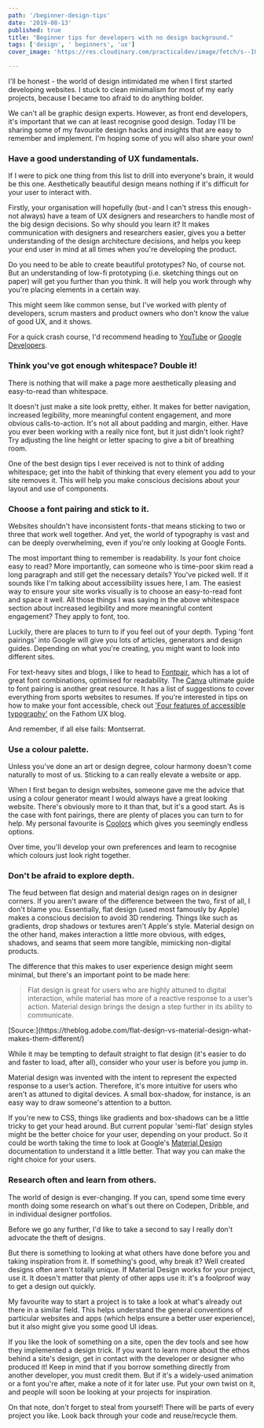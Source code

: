 ```yaml
---
path: '/beginner-design-tips'
date: '2019-08-13'
published: true
title: "Beginner tips for developers with no design background."
tags: ['design', ' beginners', 'ux']
cover_image: 'https://res.cloudinary.com/practicaldev/image/fetch/s--IGVXS6op--/c_imagga_scale,f_auto,fl_progressive,h_420,q_auto,w_1000/https://thepracticaldev.s3.amazonaws.com/i/2tw50nofxquy9v6cru9l.jpeg'

---
```




I'll be honest - the world of design intimidated me when I first started developing websites. I stuck to clean minimalism for most of my early projects, because I became too afraid to do anything bolder. 

We can't all be graphic design experts. However, as front end developers,  it's important that we can at least recognise good design. Today I'll be sharing some of my favourite design hacks and insights that are easy to remember and implement. I'm hoping some of you will also share your own!

### Have a good understanding of UX fundamentals.

If I were to pick one thing from this list to drill into everyone's brain, it would be this one. Aesthetically beautiful design means nothing if it's difficult for your user to interact with.

Firstly, your organisation will hopefully (but - and I can't stress this enough - not always) have a team of UX designers and researchers to handle most of the big design decisions. So why should you learn it?
It makes communication with designers and researchers easier, gives you a better understanding of the design architecture decisions, and helps you keep your end user in mind at all times when you're developing the product.

Do you need to be able to create beautiful prototypes? No, of course not. But an understanding of low-fi prototyping (i.e. sketching things out on paper) will get you further than you think. It will help you work through why you're placing elements in a certain way.

This might seem like common sense, but I've worked with plenty of developers, scrum masters and product owners who don't know the value of good UX, and it shows.

For a quick crash course, I'd recommend heading to [YouTube](https://www.youtube.com/watch?v=_lyzy-vChh4) or [Google Developers](https://developers.google.com/web/fundamentals/design-and-ux/ux-basics/).

### Think you've got enough whitespace? Double it!


There is nothing that will make a page more aesthetically pleasing and easy-to-read than whitespace.

It doesn't just make a site look pretty, either. It makes for better navigation, increased legibility, more meaningful content engagement, and more obvious calls-to-action. It's not all about padding and margin, either. Have you ever been working with a really nice font, but it just didn't look right? Try adjusting the line height or letter spacing to give a bit of breathing room. 

One of the best design tips I ever received is not to think of adding whitespace; get into the habit of thinking that every element you add to your site removes it. This will help you make conscious decisions about your layout and use of components.


### Choose a font pairing and stick to it.

Websites shouldn't have inconsistent fonts - that means sticking to two or three that work well together. And yet, the world of typography is vast and can be deeply overwhelming, even if you're only looking at Google Fonts.

The most important thing to remember is readability. Is your font choice easy to read? More importantly, can someone who is time-poor skim read a long paragraph and still get the necessary details? You've picked well.
If it sounds like I'm talking about accessibility issues here, I am. The easiest way to ensure your site works visually is to choose an easy-to-read font and space it well. All those things I was saying in the above whitespace section about increased legibility and more meaningful content engagement? They apply to font, too.

Luckily, there are places to turn to if you feel out of your depth. Typing 'font pairings' into Google will give you lots of articles, generators and design guides. Depending on what you're creating, you might want to look into different sites.

For text-heavy sites and blogs, I like to head to [Fontpair](https://fontpair.co/), which has a lot of great font combinations, optimised for readability. The [Canva](https://www.canva.com/learn/the-ultimate-guide-to-font-pairing/) ultimate guide to font pairing is another great resource. It has a list of suggestions to cover everything from sports websites to resumes. If you're interested in tips on how to make your font accessible, check out ['Four features of accessible typography'](https://www.fathom.pro/blog/2019/05/four-features-of-accessible-typography/) on the Fathom UX blog.

And remember, if all else fails: Montserrat. 

### Use a colour palette.

Unless you've done an art or design degree, colour harmony doesn't come naturally to most of us. Sticking to a can really elevate a website or app.

When I first began to design websites, someone gave me the advice that using a colour generator meant I would always have a great looking website. There's obviously more to it than that, but it's a good start. As is the case with font pairings, there are plenty of places you can turn to for help. My personal favourite is [Coolors](https://coolors.co) which gives you seemingly endless options.

Over time, you'll develop your own preferences and learn to recognise which colours just look right together.

### Don't be afraid to explore depth.

The feud between flat design and material design rages on in designer corners. If you aren't aware of the difference between the two, first of all, I don't blame you. Essentially, flat design (used most famously by Apple) makes a conscious decision to avoid 3D rendering. Things like such as gradients, drop shadows or textures aren't Apple's style. Material design on the other hand, makes interaction a little more obvious, with edges, shadows, and seams that seem more tangible, mimicking non-digital products. 

The difference that this makes to user experience design might seem minimal, but there's an important point to be made here: 

<blockquote>Flat design is great for users who are highly attuned to digital interaction, while material has more of a reactive response to a user’s action. Material design brings the design a step further in its ability to communicate. </blockquote>[Source:](https://theblog.adobe.com/flat-design-vs-material-design-what-makes-them-different/)

While it may be tempting to default straight to flat design (it's easier to do and faster to load, after all), consider who your user is before you jump in.

Material design was invented with the intent to represent the expected response to a user’s action. Therefore, it's more intuitive for users who aren't as attuned to digital devices. A small box-shadow, for instance, is an easy way to draw someone's attention to a button. 

If you're new to CSS, things like gradients and box-shadows can be a little tricky to get your head around. But current popular 'semi-flat' design styles might be the better choice for your user, depending on your product. So it could be worth taking the time to look at Google's [Material Design](https://material.io/) documentation to understand it a little better. That way you can make the right choice for your users.

### Research often and learn from others. 

The world of design is ever-changing. If you can, spend some time every month doing some research on what's out there on Codepen, Dribble, and in individual designer portfolios.

Before we go any further, I'd like to take a second to say I really don't advocate the theft of designs.

But there is something to looking at what others have done before you and taking inspiration from it. If something's good, why break it? Well created designs often aren't totally unique. If Material Design works for your project, use it. It doesn't matter that plenty of other apps use it: it's a foolproof way to get a design out quickly.

My favourite way to start a project is to take a look at what's already out there in a similar field. This helps understand the general conventions of particular websites and apps (which helps ensure a better user experience), but it also might give you some good UI ideas.

If you like the look of something on a site, open the dev tools and see how they implemented a design trick. If you want to learn more about the ethos behind a site's design, get in contact with the developer or designer who produced it! Keep in mind that if you borrow something directly from another developer, you must credit them. But if it's a widely-used animation or a font you're after, make a note of it for later use. Put your own twist on it, and people will soon be looking at your projects for inspiration.

On that note, don't forget to steal from yourself! There will be parts of every project you like. Look back through your code and reuse/recycle them. 

